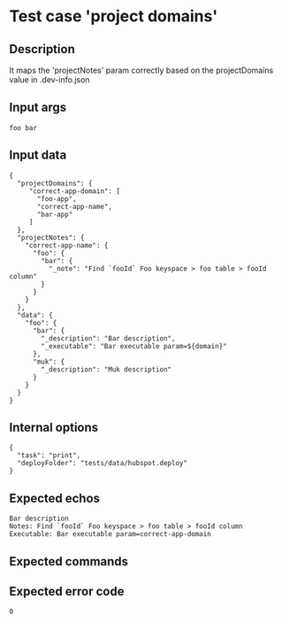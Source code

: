 # Test case 'project domains'

## Description

It maps the 'projectNotes' param correctly based on the projectDomains value in .dev-info.json

## Input args

    foo bar

## Input data

    {
      "projectDomains": {
         "correct-app-domain": [
           "foo-app",
           "correct-app-name",
           "bar-app"
         ]
      },
      "projectNotes": {
        "correct-app-name": {
          "foo": {
            "bar": {
              "_note": "Find `fooId` Foo keyspace > foo table > fooId column"
            }
          }
        }
      },
      "data": {
        "foo": {
          "bar": {
            "_description": "Bar description",
            "_executable": "Bar executable param=${domain}"
          },
          "muk": {
            "_description": "Muk description"
          }
        }
      }
    }

## Internal options

    {
      "task": "print",
      "deployFolder": "tests/data/hubspot.deploy"
    }

## Expected echos

    Bar description
    Notes: Find `fooId` Foo keyspace > foo table > fooId column
    Executable: Bar executable param=correct-app-domain

## Expected commands

## Expected error code

    0
